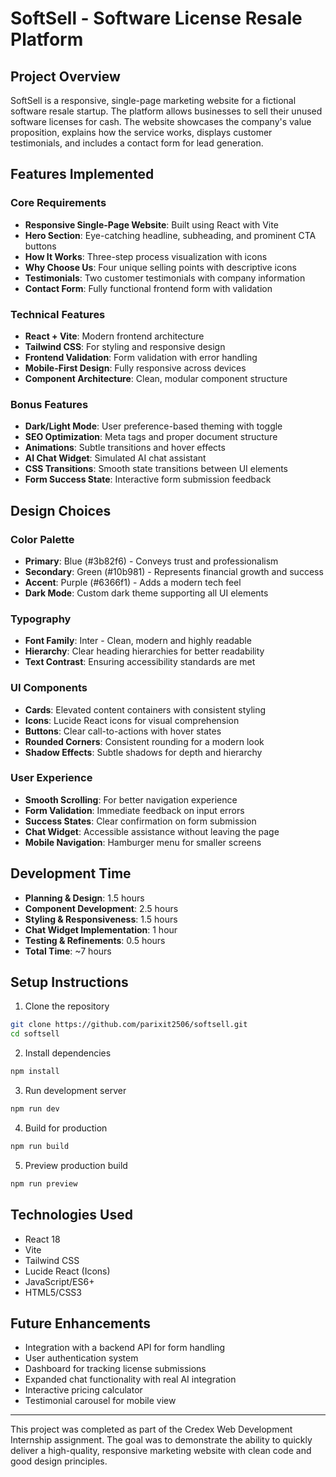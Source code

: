 # SoftSell - Software License Resale Platform

## Project Overview
SoftSell is a responsive, single-page marketing website for a fictional software resale startup. The platform allows businesses to sell their unused software licenses for cash. The website showcases the company's value proposition, explains how the service works, displays customer testimonials, and includes a contact form for lead generation.

## Features Implemented

### Core Requirements
- **Responsive Single-Page Website**: Built using React with Vite
- **Hero Section**: Eye-catching headline, subheading, and prominent CTA buttons
- **How It Works**: Three-step process visualization with icons
- **Why Choose Us**: Four unique selling points with descriptive icons
- **Testimonials**: Two customer testimonials with company information
- **Contact Form**: Fully functional frontend form with validation

### Technical Features
- **React + Vite**: Modern frontend architecture
- **Tailwind CSS**: For styling and responsive design
- **Frontend Validation**: Form validation with error handling
- **Mobile-First Design**: Fully responsive across devices
- **Component Architecture**: Clean, modular component structure

### Bonus Features
- **Dark/Light Mode**: User preference-based theming with toggle
- **SEO Optimization**: Meta tags and proper document structure
- **Animations**: Subtle transitions and hover effects
- **AI Chat Widget**: Simulated AI chat assistant
- **CSS Transitions**: Smooth state transitions between UI elements
- **Form Success State**: Interactive form submission feedback

## Design Choices

### Color Palette
- **Primary**: Blue (#3b82f6) - Conveys trust and professionalism
- **Secondary**: Green (#10b981) - Represents financial growth and success
- **Accent**: Purple (#6366f1) - Adds a modern tech feel
- **Dark Mode**: Custom dark theme supporting all UI elements

### Typography
- **Font Family**: Inter - Clean, modern and highly readable
- **Hierarchy**: Clear heading hierarchies for better readability
- **Text Contrast**: Ensuring accessibility standards are met

### UI Components
- **Cards**: Elevated content containers with consistent styling
- **Icons**: Lucide React icons for visual comprehension
- **Buttons**: Clear call-to-actions with hover states
- **Rounded Corners**: Consistent rounding for a modern look
- **Shadow Effects**: Subtle shadows for depth and hierarchy

### User Experience
- **Smooth Scrolling**: For better navigation experience
- **Form Validation**: Immediate feedback on input errors
- **Success States**: Clear confirmation on form submission
- **Chat Widget**: Accessible assistance without leaving the page
- **Mobile Navigation**: Hamburger menu for smaller screens

## Development Time
- **Planning & Design**: 1.5 hours
- **Component Development**: 2.5 hours
- **Styling & Responsiveness**: 1.5 hours
- **Chat Widget Implementation**: 1 hour
- **Testing & Refinements**: 0.5 hours
- **Total Time**: ~7 hours

## Setup Instructions

1. Clone the repository
```bash
git clone https://github.com/parixit2506/softsell.git
cd softsell
```

2. Install dependencies
```bash
npm install
```

3. Run development server
```bash
npm run dev
```

4. Build for production
```bash
npm run build
```

5. Preview production build
```bash
npm run preview
```

## Technologies Used
- React 18
- Vite
- Tailwind CSS
- Lucide React (Icons)
- JavaScript/ES6+
- HTML5/CSS3

## Future Enhancements
- Integration with a backend API for form handling
- User authentication system
- Dashboard for tracking license submissions
- Expanded chat functionality with real AI integration
- Interactive pricing calculator
- Testimonial carousel for mobile view

---

This project was completed as part of the Credex Web Development Internship assignment. The goal was to demonstrate the ability to quickly deliver a high-quality, responsive marketing website with clean code and good design principles.
